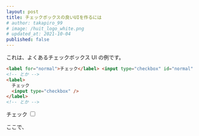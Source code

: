 ```yaml
---
layout: post
title: チェックボックスの良いUIを作るには
# author: takapiro_99
# image: /huit_logo_white.png
# updated_at: 2021-10-04
published: false
---
```


<!-- 書きかけ -->
<!-- だけど没 -->

これは、よくあるチェックボックス UI の例です。

```html
<label for="normal">チェック</label> <input type="checkbox" id="normal" />
<!-- とか -->
<label>
  チェック
  <input type="checkbox" />
</label>
<!-- とか -->
```

<label for="normal">チェック</label> <input type="checkbox" id="normal" />

ここで、
